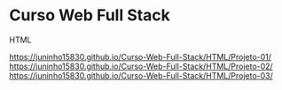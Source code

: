 # Curso Web Full Stack
 
 HTML
 
 https://juninho15830.github.io/Curso-Web-Full-Stack/HTML/Projeto-01/ <br>
 https://juninho15830.github.io/Curso-Web-Full-Stack/HTML/Projeto-02/
 https://juninho15830.github.io/Curso-Web-Full-Stack/HTML/Projeto-03/
